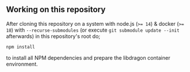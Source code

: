## Working on this repository

After cloning this repository on a system with node.js (`>= 14`) & docker (`>= 18`) with `--recurse-submodules` (or execute `git submodule update --init` afterwards) in this repository's root do;

    npm install

to install all NPM dependencies and prepare the libdragon container environment.
